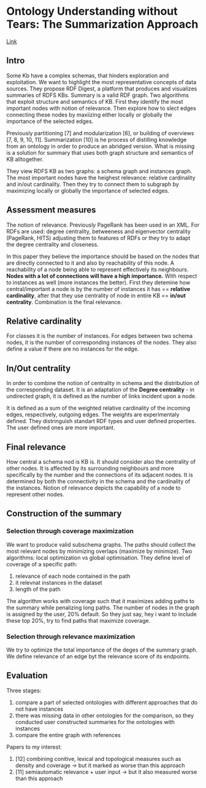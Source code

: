 # Ontology Understanding without Tears: The Summarization Approach

[Link](https://www.researchgate.net/publication/309292439_Ontology_Understanding_without_Tears_The_summarization_approach)

## Intro

Some Kb have a complex schemas, that hinders exploration and exploitation.
We want to highlight the most representative concepts of data sources.
They propose RDF Digest, a platform that produces and visualizes summaries of RDFS KBs.
Summary is a valid RDF graph.
Two algorithms that exploit structure and semantics of KB.
First they identify the most important nodes with notion of relevance.
Then explore how to slect edges connecting these nodes by maxiizing either locally or globally the importance of the selected edges.

Previously partitioning [7] and modularization [6], or building of overviews [7, 8, 9, 10, 11].
Summarization [10] is he process of distilling knowledge from an ontology in order to produce an abridged version.
What is missing is a solution for summary that uses both graph structure and semantics of KB alltogether.

They view RDFS KB as two graphs: a schema graph and instances graph.
The most important nodes have the heighest relevance: relative cardinality and in/out cardinality.
Then they try to connect them to subgraph by maximizing locally or globally the importance of selected edges.



## Assessment measures

The notion of relevance.
Previously PageRank has been used in an XML.
For RDFs are used: degree centrality, betweeness and eigenvector centrality (PageRank, HITS) adjusting them to features of RDFs or they try to adapt the degree centrality and closeness.

In this paper they believe the importance should be based on the nodes that are directly connected to it and also by reachability of this node.
A reachability of a node being able to represent effectively its neighbours.
**Nodes with a lot of connections will have a high importance.**
With respect to instances as well (more instances the better).
First they detemine how central/important a node is by the number of instances it has == **relative cardinality**, after that they use centrality of node in entire KB == **in/out centrality**.
Combination is the final relevance.

## Relative cardinality

For classes it is the number of instances.
For edges between two schema nodes, it is the number of corresponding instances of the nodes.
They also define a value if there are no instances for the edge.

## In/Out centrality

In order to combine the notion of centrality in schema and the distribution of the corresponding dataset.
It is an adaptation of the **Degree centrality** - in undirected graph, it is defined as the number of links incident upon a node.

It is defined as a sum of the weighted  relative cardinality of the incoming edges, respectively, outgoing edges.
The weights are experimentaly defined.
They distringuish standart RDF types and user defined properties.
The user defined ones are more important.

## Final relevance

How central a schema nod is KB is.
It should consider also the centrality of other nodes.
It is affected by its surrounding neighbours and more specifically by the number and the connections of its adjacent nodes.
It is determined by both the connectivity in the schema and the cardinality of the instances.
Notion of relevance depicts the capability of a node to represent other nodes.

## Construction of the summary

### Selection through coverage maximization 

We want to produce valid subschema graphs.
The paths should collect the most relevant nodes by minimizing overlaps (maximize by minimize).
Two algorithms: local optimization vs global optimisation.
They define level of coverage of a specific path:
1. relevance of each node contained in the path
2. it relevnat instances in the dataset
3. length of the path

The algorithm works with coverage such that it maximizes adding paths to the summary while penalizing long paths.
The number of nodes in the graph is assigned by the user, 20% default.
So they just say, hey i want to include these top 20%, try to find paths that maximize coverage.

### Selection through relevance maximization 

We try to optimize the total importance of the deges of the summary graph.
We define relevance of an edge byt the relevance score of its endpoints.

## Evaluation

Three stages:
1. compare a part of selected ontologies with different approaches that do not have instances
2. there was missing data in other ontologies for the comparison, so they conducted user constructed summaries for the ontologies with instances
3. compare the entire graph with references

Papers to my interest:
1. [12] combining conitive, lexical and topological measures such as density and coverage -> but it marked as worse than this approach
2. [11] semiautomatic relevance + user input -> but it also measured worse than this approach
